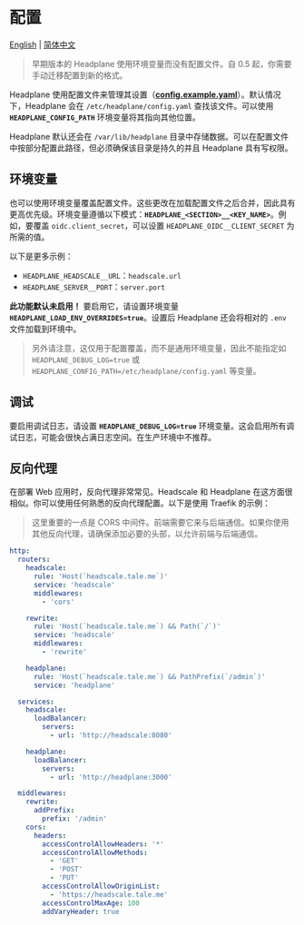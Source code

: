 # 配置
[English](Configuration.md) | [简体中文](Configuration.zh-CN.md)
> 早期版本的 Headplane 使用环境变量而没有配置文件。自 0.5 起，你需要手动迁移配置到新的格式。

Headplane 使用配置文件来管理其设置（[**config.example.yaml**](../config.example.yaml)）。默认情况下，Headplane 会在 `/etc/headplane/config.yaml` 查找该文件。可以使用 **`HEADPLANE_CONFIG_PATH`** 环境变量将其指向其他位置。

Headplane 默认还会在 `/var/lib/headplane` 目录中存储数据。可以在配置文件中按部分配置此路径，但必须确保该目录是持久的并且 Headplane 具有写权限。

## 环境变量
也可以使用环境变量覆盖配置文件。这些更改在加载配置文件之后合并，因此具有更高优先级。环境变量遵循以下模式：**`HEADPLANE_<SECTION>__<KEY_NAME>`**。例如，要覆盖 `oidc.client_secret`，可以设置 `HEADPLANE_OIDC__CLIENT_SECRET` 为所需的值。

以下是更多示例：

- `HEADPLANE_HEADSCALE__URL`：`headscale.url`
- `HEADPLANE_SERVER__PORT`：`server.port`

**此功能默认未启用！**
要启用它，请设置环境变量 **`HEADPLANE_LOAD_ENV_OVERRIDES=true`**。设置后 Headplane 还会将相对的 `.env` 文件加载到环境中。
> 另外请注意，这仅用于配置覆盖，而不是通用环境变量，因此不能指定如 `HEADPLANE_DEBUG_LOG=true` 或 `HEADPLANE_CONFIG_PATH=/etc/headplane/config.yaml` 等变量。

## 调试
要启用调试日志，请设置 **`HEADPLANE_DEBUG_LOG=true`** 环境变量。这会启用所有调试日志，可能会很快占满日志空间。在生产环境中不推荐。

## 反向代理
在部署 Web 应用时，反向代理非常常见。Headscale 和 Headplane 在这方面很相似。你可以使用任何熟悉的反向代理配置。以下是使用 Traefik 的示例：

> 这里重要的一点是 CORS 中间件。前端需要它来与后端通信。如果你使用其他反向代理，请确保添加必要的头部，以允许前端与后端通信。

```yaml
http:
  routers:
    headscale:
      rule: 'Host(`headscale.tale.me`)'
      service: 'headscale'
      middlewares:
        - 'cors'

    rewrite:
      rule: 'Host(`headscale.tale.me`) && Path(`/`)'
      service: 'headscale'
      middlewares:
        - 'rewrite'

    headplane:
      rule: 'Host(`headscale.tale.me`) && PathPrefix(`/admin`)'
      service: 'headplane'

  services:
    headscale:
      loadBalancer:
        servers:
          - url: 'http://headscale:8080'

    headplane:
      loadBalancer:
        servers:
          - url: 'http://headplane:3000'

  middlewares:
    rewrite:
      addPrefix:
        prefix: '/admin'
    cors:
      headers:
        accessControlAllowHeaders: '*'
        accessControlAllowMethods:
          - 'GET'
          - 'POST'
          - 'PUT'
        accessControlAllowOriginList:
          - 'https://headscale.tale.me'
        accessControlMaxAge: 100
        addVaryHeader: true
```
